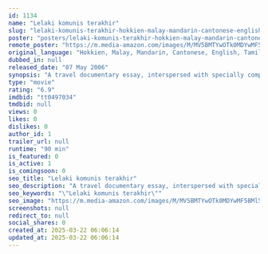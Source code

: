 ```yaml
---
id: 1134
name: "Lelaki komunis terakhir"
slug: "lelaki-komunis-terakhir-hokkien-malay-mandarin-cantonese-english-tamil-movie-download"
poster: "posters/lelaki-komunis-terakhir-hokkien-malay-mandarin-cantonese-english-tamil-2006.jpg"
remote_poster: "https://m.media-amazon.com/images/M/MV5BMTYwOTk0MDYwMF5BMl5BanBnXkFtZTcwMjU1MDQ0MQ@@._V1_SX300.jpg"
original_language: "Hokkien, Malay, Mandarin, Cantonese, English, Tamil"
dubbed_in: null
released_date: "07 May 2006"
synopsis: "A travel documentary essay, interspersed with specially composed songs, about the early life and legacy of Chin Peng, exiled leader of the banned Communist Party of Malaya."
type: "movie"
rating: "6.9"
imdbid: "tt0497034"
tmdbid: null
views: 0
likes: 0
dislikes: 0
author_id: 1
trailer_url: null
runtime: "90 min"
is_featured: 0
is_active: 1
is_comingsoon: 0
seo_title: "Lelaki komunis terakhir"
seo_description: "A travel documentary essay, interspersed with specially composed songs, about the early life and legacy of Chin Peng, exiled leader of the banned Communist Party of Malaya."
seo_keywords: "\"Lelaki komunis terakhir\""
seo_image: "https://m.media-amazon.com/images/M/MV5BMTYwOTk0MDYwMF5BMl5BanBnXkFtZTcwMjU1MDQ0MQ@@._V1_SX300.jpg"
screenshots: null
redirect_to: null
social_shares: 0
created_at: 2025-03-22 06:06:14
updated_at: 2025-03-22 06:06:14
---
```


